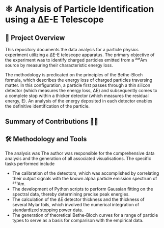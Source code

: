 # ⚛️ Analysis of Particle Identification using a ΔE-E Telescope
## 📖 Project Overview
This repository documents the data analysis for a particle physics experiment utilizing a ΔE-E telescope apparatus. The primary objective of the experiment was to identify charged particles emitted from a ²⁴¹Am source by measuring their characteristic energy loss.


The methodology is predicated on the principles of the Bethe-Bloch formula, which describes the energy loss of charged particles traversing matter. In this configuration, a particle first passes through a thin silicon detector (which measures the energy loss, ΔE) and subsequently comes to a complete stop within a thicker detector (which measures the residual energy, E). An analysis of the energy deposited in each detector enables the definitive identification of the particle.


## Summary of Contributions 👨‍💻

## 🛠️ Methodology and Tools

The analysis was The author was responsible for the comprehensive data analysis and the generation of all associated visualisations. The specific tasks performed include
* The calibration of the detectors, which was accomplished by correlating their output signals with the known alpha particle emission spectrum of ²⁴¹Am.
* The development of Python scripts to perform Gaussian fitting on the spectral data, thereby determining precise peak energies.
* The calculation of the ΔE detector thickness and the thickness of several Mylar foils, which involved the numerical integration of standardized stopping power data.
* The generation of theoretical Bethe-Bloch curves for a range of particle types to serve as a basis for comparison with the empirical data.
